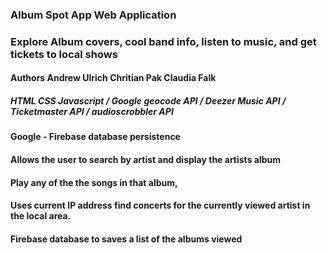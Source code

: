 

### **Album Spot App**  Web Application 

### Explore Album covers, cool band info, listen to music, and get tickets to local shows 

#### **Authors**  **Andrew Ulrich** **Chritian Pak** **Claudia Falk**

##### HTML CSS Javascript / Google geocode API / Deezer Music API / Ticketmaster API / audioscrobbler API

#### Google - Firebase database persistence


#### Allows the user to search by artist and display the artists album
#### Play any of the the songs in that album, 
#### Uses current IP address find concerts for the currently viewed artist in the local area.
#### Firebase database to saves a list of the albums viewed
